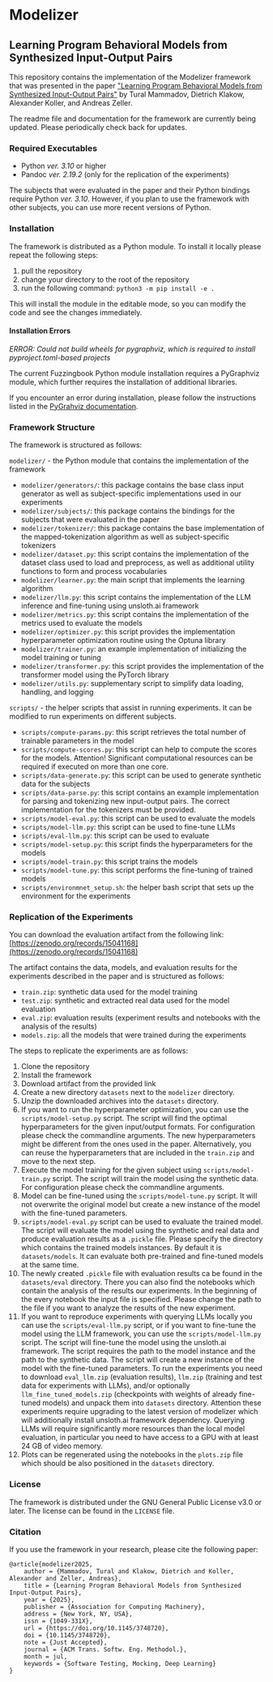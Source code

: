 # Modelizer

## Learning Program Behavioral Models from Synthesized Input-Output Pairs

This repository contains the implementation of the Modelizer framework that was presented in the paper ["Learning Program Behavioral Models from Synthesized Input-Output Pairs"](https://doi.org/10.1145/3748720) by Tural Mammadov, Dietrich Klakow, Alexander Koller, and Andreas Zeller.

The readme file and documentation for the framework are currently being updated.
Please periodically check back for updates.

### Required Executables
- Python _ver. 3.10_ or higher
- Pandoc _ver. 2.19.2_ (only for the replication of the experiments)

The subjects that were evaluated in the paper and their Python bindings require Python _ver. 3.10_. 
However, if you plan to use the framework with other subjects, you can use more recent versions of Python. 

### Installation
The framework is distributed as a Python module. 
To install it locally please repeat the following steps:
1) pull the repository
2) change your directory to the root of the repository
3) run the following command: ```python3 -m pip install -e .```

This will install the module in the editable mode, so you can modify the code and see the changes immediately.

#### Installation Errors

*ERROR: Could not build wheels for pygraphviz, which is required to install pyproject.toml-based projects*

The current Fuzzingbook Python module installation requires a PyGraphviz module, which further requires the installation of additional libraries.

If you encounter an error during installation, please follow the instructions listed in the [PyGrahviz documentation](https://pygraphviz.github.io/documentation/stable/install.html).

### Framework Structure
The framework is structured as follows:

`modelizer/` - the Python module that contains the implementation of the framework
- `modelizer/generators/`: this package contains the base class input generator as well as subject-specific implementations used in our experiments 
- `modelizer/subjects/`:  this package contains the bindings for the subjects that were evaluated in the paper
- `modelizer/tokenizer/`: this package contains the base implementation of the mapped-tokenization algorithm as well as subject-specific tokenizers
- `modelizer/dataset.py`: this script contains the implementation of the dataset class used to load and preprocess, as well as additional utility functions to form and process vocabularies
- `modelizer/learner.py`: the main script that implements the learning algorithm
- `modelizer/llm.py`: this script contains the implementation of the LLM inference and fine-tuning using unsloth.ai framework
- `modelizer/metrics.py`: this script contains the implementation of the metrics used to evaluate the models 
- `modelizer/optimizer.py`: this script provides the implementation hyperparameter optimization routine using the Optuna library 
- `modelizer/trainer.py`: an example implementation of initializing the model training or tuning
- `modelizer/transformer.py`: this script provides the implementation of the transformer model using the PyTorch library
- `modelizer/utils.py`: supplementary script to simplify data loading, handling, and logging

`scripts/` - the helper scripts that assist in running experiments. It can be modified to run experiments on different subjects.
- `scripts/compute-params.py`: this script retrieves the total number of trainable parameters in the model
- `scripts/compute-scores.py`: this script can help to compute the scores for the models. Attention! Significant computational resources can be required if executed on more than one core.
- `scripts/data-generate.py`: this script can be used to generate synthetic data for the subjects 
- `scripts/data-parse.py`: this script contains an example implementation for parsing and tokenizing new input-output pairs. The correct implementation for the tokenizers must be provided. 
- `scripts/model-eval.py`: this script can be used to evaluate the models
- `scripts/model-llm.py`: this script can be used to fine-tune LLMs
- `scripts/eval-llm.py`: this script can be used to evaluate
- `scripts/model-setup.py`: this script finds the hyperparameters for the models
- `scripts/model-train.py`: this script trains the models
- `scripts/model-tune.py`: this script performs the fine-tuning of trained models 
- `scripts/environmnet_setup.sh`: the helper bash script that sets up the environment for the experiments


### Replication of the Experiments
You can download the evaluation artifact from the following link: [https://zenodo.org/records/15041168](https://zenodo.org/records/15041168)

The artifact contains the data, models, and evaluation results for the experiments described in the paper and is structured as follows:
- `train.zip`: synthetic data used for the model training
- `test.zip`: synthetic and extracted real data used for the model evaluation
- `eval.zip`: evaluation results (experiment results and notebooks with the analysis of the results)
- `models.zip`: all the models that were trained during the experiments

The steps to replicate the experiments are as follows:
1) Clone the repository
2) Install the framework
3) Download artifact from the provided link
4) Create a new directory `datasets` next to the `modelizer` directory.
5) Unzip the downloaded archives into the `datasets` directory.
6) If you want to run the hyperparameter optimization, you can use the `scripts/model-setup.py` script. The script will find the optimal hyperparameters for the given input/output formats. For configuration please check the commandline arguments.  The new hyperparameters might be different from the ones used in the paper. Alternatively, you can reuse the hyperparameters that are included in the `train.zip` and move to the next step. 
7) Execute the model training for the given subject using `scripts/model-train.py` script. The script will train the model using the synthetic data. For configuration please check the commandline arguments.
8) Model can be fine-tuned using the `scripts/model-tune.py` script. It will not overwrite the original model but create a new instance of the model with the fine-tuned parameters.
9) `scripts/model-eval.py` script can be used to evaluate the trained model. The script will evaluate the model using the synthetic and real data and produce evaluation results as a `.pickle` file. Please specify the directory which contains the trained models instances. By default it is `datasets/models`. It can evaluate both pre-trained and fine-tuned models at the same time. 
10) The newly created `.pickle` file with evaluation results ca be found in the `datasets/eval` directory. There you can also find the notebooks which contain the analysis of the results our experiments. In the beginning of the every notebook the input file is specified. Please change the path to the file if you want to analyze the results of the new experiment.
11) If you want to reproduce experiments with querying LLMs locally you can use the `scripts/eval-llm.py` script, or if you want to fine-tune the model using the LLM framework, you can use the `scripts/model-llm.py` script. The script will fine-tune the model using the unsloth.ai framework. The script requires the path to the model instance and the path to the synthetic data. The script will create a new instance of the model with the fine-tuned parameters. To run the experiments you need to download `eval_llm.zip` (evaluation results), `llm.zip` (training and test data for experiments with LLMs), and/or optionally `llm_fine_tuned_models.zip` (checkpoints with weights of already fine-tuned models) and unpack them into `datasets` directory. Attention these experiments require upgrading to the latest version of modelizer which will additionally install unsloth.ai framework dependency. Querying LLMs will require significantly more resources than the local model evaluation, in particular you need to have access to a GPU with at least 24 GB of video memory. 
12) Plots can be regenerated using the notebooks in the `plots.zip` file which should be also positioned in the `datasets` directory.  


### License
The framework is distributed under the GNU General Public License v3.0 or later. The license can be found in the `LICENSE` file.

### Citation
If you use the framework in your research, please cite the following paper:

```
@article{modelizer2025,
    author = {Mammadov, Tural and Klakow, Dietrich and Koller, Alexander and Zeller, Andreas},
    title = {Learning Program Behavioral Models from Synthesized Input-Output Pairs},
    year = {2025},
    publisher = {Association for Computing Machinery},
    address = {New York, NY, USA},
    issn = {1049-331X},
    url = {https://doi.org/10.1145/3748720},
    doi = {10.1145/3748720},
    note = {Just Accepted},
    journal = {ACM Trans. Softw. Eng. Methodol.},
    month = jul,
    keywords = {Software Testing, Mocking, Deep Learning}
}
```